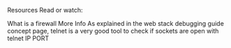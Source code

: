 Resources
Read or watch:

What is a firewall
More Info
As explained in the web stack debugging guide concept page, telnet is a very good tool to check if sockets are open with telnet IP PORT
